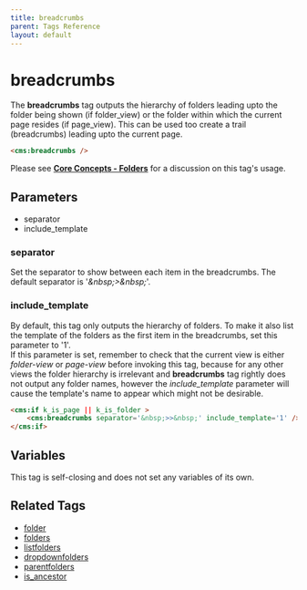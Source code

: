 ```yaml
---
title: breadcrumbs
parent: Tags Reference
layout: default
---
```


# breadcrumbs

The **breadcrumbs** tag outputs the hierarchy of folders leading upto the folder being shown (if folder\_view) or the folder within which the current page resides (if page\_view). This can be used too create a trail (breadcrumbs) leading upto the current page.

```html
<cms:breadcrumbs />
```

Please see [**Core Concepts - Folders**](../../concepts/using-folders.html) for a discussion on this tag's usage.

## Parameters

*   separator
*   include\_template

### separator

Set the separator to show between each item in the breadcrumbs. The default separator is '_&amp;nbsp;&gt;&amp;nbsp;_'.

### include_template

By default, this tag only outputs the hierarchy of folders. To make it also list the template of the folders as the first item in the breadcrumbs, set this parameter to '1'.<br/>
If this parameter is set, remember to check that the current view is either _folder-view_ or _page-view_ before invoking this tag, because for any other views the folder hierarchy is irrelevant and **breadcrumbs** tag rightly does not output any folder names, however the *include\_template* parameter will cause the template's name to appear which might not be desirable.

```html
<cms:if k_is_page || k_is_folder >
    <cms:breadcrumbs separator='&nbsp;>>&nbsp;' include_template='1' />
</cms:if>
```

## Variables

This tag is self-closing and does not set any variables of its own.

## Related Tags

*   [folder](./folder.html)
*   [folders](./folders.html)
*   [listfolders](./listfolders.html)
*   [dropdownfolders](./dropdownfolders.html)
*   [parentfolders](./parentfolders.html)
*   [is\_ancestor](../is_ancestor.html)
